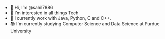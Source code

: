 - 👋 Hi, I’m @sahil7886
- 👀 I’m interested in all things Tech 
- 🌱 I currently work with Java, Python, C and C++.
- 📚 I'm currently studying Computer Science and Data Science at Purdue University

<!---
sahil7886/sahil7886 is a ✨ special ✨ repository because its `README.md` (this file) appears on your GitHub profile.
You can click the Preview link to take a look at your changes.
--->
